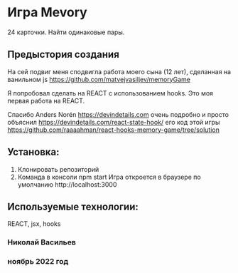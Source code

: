 # Игра Mevory

24 карточки. Найти одинаковые пары.

## Предыстория создания
На сей подвиг меня сподвигла работа моего сына (12 лет), сделанная на ванильном js 
https://github.com/matvejvasiljev/memoryGame

Я попробовал сделать на REACT с использованием hooks.
Это моя первая работа на REACT.

Спасибо Anders Norén https://devindetails.com
очень подробно и просто объяснил https://devindetails.com/react-state-hook/
его код этой игры https://github.com/raaaahman/react-hooks-memory-game/tree/solution

## Установка:
1. Клонировать репозиторий
2. Команда в консоли npm start
Игра откроется в браузере по умолчанию http://localhost:3000

## Используемые технологии:
REACT, jsx, hooks
 
### Николай Васильев 
### ноябрь 2022 год
